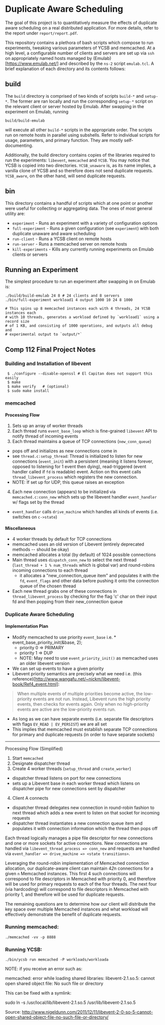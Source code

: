 # Duplicate Aware Scheduling

The goal of this project is to quantitatively measure the effects of duplicate
aware scheduling on a real distributed application. For more details, refer to
the report under `report/report.pdf`.

This repository contains a plethora of bash scripts which compose to run
experiments, tweaking various parameters of YCSB and memcached. At a high level,
a configurable number of clients and servers are set up via `ssh` on
appropriately named hosts managed by (Emulab)[https://www.emulab.net/] and
described by the `ns-2` script `emulab.tcl`. A brief explanation of each
directory and its contents follows:

## build

The `build` directory is comprised of two kinds of scripts `build-*` and
`setup-*`. The former are ran locally and run the corresponding `setup-*` script
on the relevant client or server hosted by Emulab. After swapping in the
experiment on Emulab, running 

```shell
build/build-emulab
```

will execute all other `build-*` scripts in the appropriate order. The scripts
run on remote hosts in parallel using subshells. Refer to individual scripts for
usage, parameters, and primary function. They are mostly self-documenting.

Additionally, the build directory contains copies of the libraries required to
run the experiments: `libevent`, `memcached` and `YCSB`. You may notice that
YCSB is copied into two directories. `YCSB_unaware` is, as its name implies, a
vanilla clone of YCSB and so therefore does not send duplicate requests.
`YCSB_aware`, on the other hand, will send duplicate requests.

## bin

This directory contains a handful of scripts which at one point or another were
useful for collecting or aggregating data. The ones of most general utility are:

- `experiment` - Runs an experiment with a variety of configuration options
- `full-experiment` - Runs a given configuration (see `experiment`) with both
duplicate unaware and aware scheduling
- `run-client` - Runs a YCSB client on remote hosts
- `run-server` - Runs a memcached server on remote hosts
- `kill-experiments` - Kills any currently running experiments on Emulab clients
or servers

## Running an Experiment

The simplest procedure to run an experiment after swapping in on Emulab is:

```shell
./build/build-emulab 24 8 # 24 clients and 8 servers
./bin/full-experiment workload1 4 output 1000 10 24 8 1000

# This spins up 8 memcached instances each with 4 threads, 24 YCSB instances each
# with 10 threads, generates a workload defined by `workload1` using a record size
# of 1 KB, and consisting of 1000 operations, and outputs all debug and
# experimental output to `output/*`
```

## Comp 112 Final Project Notes

### Building and Installation of libevent

     $ ./configure --disable-openssl # El Capitan does not support this easily
     $ make
     $ make verify   # (optional)
     $ sudo make install

### memcached

#### Processing Flow

1) Sets up an array of worker threads
2) Each thread runs `event_base_loop` which is fine-grained `libevent` API to
notify thread of incoming events
3) Each thread maintains a queue of TCP connections (`new_conn_queue`)
  * pops off and initializes as new connections come in
  * see `thread.c:setup_thread`: Thread is initialized to listen for new
    connections
    (`event_init`) with a persistent (meaning it listens forever, opposed
        to listening for 1 event then dying), read-triggered (event handler
          called if `fd` is readable) event. Action on this event calls
    `thread_libevent_process` which registers the new connection.
  * NOTE: If set up for UDP, this queue raises an exception
4) Each new connection (appears) to be initialized via `memcached.c:conn_new`
which sets up the libevent handler `event_handler` w/ flags set by the thread
  * `event_handler` calls `drive_machine` which handles all kinds of events
    (i.e. switches on `c->state`)

#### Miscellaneous

  * 4 worker threads by default for TCP connections
  * memcached uses an old version of Libevent (entirely deprecated methods -- should be okay)
  * memcached allocates a total (by default) of 1024 possible connections
  * Main thread uses `dispatch_conn_new` to select the next thread (`last_thread
        + 1 % num_threads` which is global var) and round-robins incoming
  connections to each thread
    * it allocates a "new_connection_queue item" and populates it with the `fd`,
      `event_flags` and other data before pushing it onto the connection queue
      of the chosen thread
  * Each new thread grabs one of these connections in `thread_libevent_process`
   by checking for the flag 'c' char on their input fd and then popping from
   their new_connection queue

### Duplicate Aware Scheduling

#### Implementation Plan

  * Modify memcached to use priority `event_base` i.e. * event_base_priority_init(&base, 2);
    * priority 0 => PRIMARY
    * priority 1 => DUP
    * NOTE: May need to use `event_priority_init()` as memcached uses an older libevent version
  * We can set up events to have a given priority
  * Libevent priority semantics are precisely what we need i.e. (this
      reference)[http://www.wangafu.net/~nickm/libevent-book/Ref4_event.html]:
  > When multiple events of multiple priorities become active, the low-priority
  > events are not run. Instead, Libevent runs the high priority events, then
  > checks for events again. Only when no high-priority events are active are the
  > low-priority events run.
  * As long as we can have separate events (i.e. separate file descriptors with
        flags `EV_READ | EV_PERSIST`) we are all set
  * This implies that memcached must establish separate TCP connections for
    primary and duplicate requests (in order to have separate sockets)

-------------------------------------------------------------------------------

Processing Flow (Simplified)

1) Start `memcached`
2) Designate dispatcher thread
3) Create 4 worker threads (`setup_thread` and `create_worker`)
  * dispatcher thread listens on port for new connections
  * sets up a Libevent base in each worker thread which listens on dispatcher
    pipe for new connections sent by dispatcher
4) Client A connects
  * dispatcher thread delegates new connection in round-robin fashion to next
    thread which adds a new event to listen on that socket for incoming requests
  * dispatcher thread instantiates a new connection queue item and populates it
    with connection information which the thread then pops off

Each thread logically manages a pipe file descriptor for new connections and one
or more sockets for active connections. New connections are handled via
`libevent_thread_process => conn_new` and requests are handled via
`event_handler => drive_machine => <state transitions>`.

Leveraging the round-robin implementation of Memcached connection allocation,
our duplicate-aware client can maintain 4*2*n connections for a given `n`
Memcached instances. This first 4 such connections will correspond to file
descriptors in Memcached with priority 0, and therefore will be used for primary
requests to each of the four threads. The next four (via hardcoding) will
correspond to file descriptors in Memcached with priority 1, and therefore will
be used for duplicate requests.

The remaining questions are to determine how our client will distribute the key
space over multiple Memcached instances and what workload will effectively
demonstrate the benefit of duplicate requests.

### Running memcached:

```
./memcached -vv -p 8888
```

### Running YCSB:

```
./bin/ycsb run memcached -P workloads/workloada
```

NOTE: if you receive an error such as:

memcached: error while loading shared libraries: libevent-2.1.so.5: cannot
open shared object file: No such file or directory

This can be fixed with a symlink:

sudo ln -s /usr/local/lib/libevent-2.1.so.5 /usr/lib/libevent-2.1.so.5

Source:
http://www.nigeldunn.com/2011/12/11/libevent-2-0-so-5-cannot-open-shared-object-file-no-such-file-or-directory/
